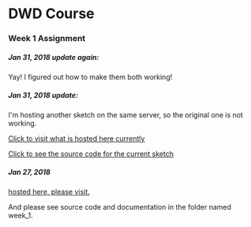 # DWD Course
### Week 1 Assignment

##### Jan 31, 2018 update again:

Yay! I figured out how to make them both working!


##### Jan 31, 2018 update:

I'm hosting another sketch on the same server, so the original one is not working.

[Click to visit what is hosted here currently](http://hellidea.com:8000/)

[Click to see the source code for the current sketch](https://github.com/EonYang/Collective_Play/tree/master/01_week_1)


##### Jan 27, 2018 

[hosted here, please visit.](http://hellidea.com:8080/index.html)

And please see source code and documentation in the folder named week_1.

